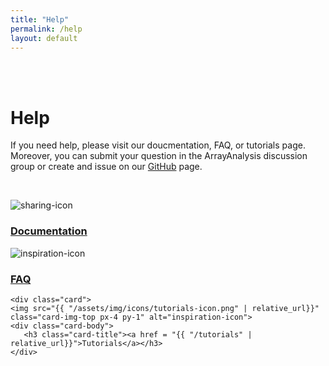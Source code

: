 ```yaml
---
title: "Help"
permalink: /help
layout: default
---
```

<br>
<br>
<div class="container px-1">
<h1><b>Help</b></h1>
<p>If you need help, please visit our doucmentation, FAQ, or tutorials page. 
Moreover, you can submit your question in the ArrayAnalysis discussion group or create and issue on our <a href="https://github.com/jarnokoetsier/ArrayAnalysis/issues">GitHub</a> page.</p><p>
<br>
<div class="card-deck text-center">

  <div class="card">
    <img src="{{ "/assets/img/icons/documentation-icon.png" | relative_url}}" class="card-img-top px-4 py-1" alt="sharing-icon">
    <div class="card-body">
      <h3 class="card-title"><a href = "{{ "/documentation" | relative_url}}">Documentation</a></h3>
    </div>
  </div>
  
  <div class="card">
    <img src="{{ "/assets/img/icons/faq-icon.png" | relative_url}}" class="card-img-top px-4 py-1" alt="inspiration-icon">
    <div class="card-body">
       <h3 class="card-title"><a href = "{{ "/faq" | relative_url}}">FAQ</a></h3>
    </div>
  </div>
  
    <div class="card">
    <img src="{{ "/assets/img/icons/tutorials-icon.png" | relative_url}}" class="card-img-top px-4 py-1" alt="inspiration-icon">
    <div class="card-body">
       <h3 class="card-title"><a href = "{{ "/tutorials" | relative_url}}">Tutorials</a></h3>
    </div>
  </div>
  
  
</div>
</div>
<br>




